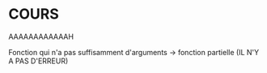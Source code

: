 # COURS

AAAAAAAAAAAAH

Fonction qui n'a pas suffisamment d'arguments -> fonction partielle (IL N'Y A PAS D'ERREUR)

